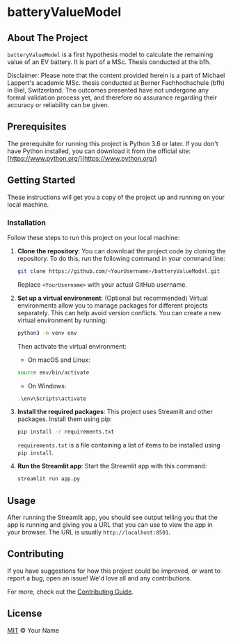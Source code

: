 # batteryValueModel

## About The Project

`batteryValueModel` is a first hypothesis model to calculate the remaining value of an EV battery. It is part of a MSc. Thesis conducted at the bfh.

Disclaimer: Please note that the content provided herein is a part of Michael Lappert's academic MSc. thesis
conducted at Berner Fachhochschule (bfh) in Biel, Switzerland. The outcomes presented have not undergone 
any formal validation process yet, and therefore no assurance regarding their accuracy or reliability can be given.

## Prerequisites

The prerequisite for running this project is Python 3.6 or later. If you don't have Python installed, you can download it from the official site: [https://www.python.org/](https://www.python.org/)

## Getting Started

These instructions will get you a copy of the project up and running on your local machine.

### Installation

Follow these steps to run this project on your local machine:

1. **Clone the repository**: You can download the project code by cloning the repository. To do this, run the following command in your command line:

    ```sh
    git clone https://github.com/<YourUsername>/batteryValueModel.git
    ```
    Replace `<YourUsername>` with your actual GitHub username.

2. **Set up a virtual environment**: (Optional but recommended) Virtual environments allow you to manage packages for different projects separately. This can help avoid version conflicts. You can create a new virtual environment by running:

    ```sh
    python3 -m venv env
    ```
    Then activate the virtual environment:

    - On macOS and Linux:
    ```sh
    source env/bin/activate
    ```
    - On Windows:
    ```cmd
    .\env\Scripts\activate
    ```

3. **Install the required packages**: This project uses Streamlit and other packages. Install them using pip:

    ```sh
    pip install -r requirements.txt
    ```
    `requirements.txt` is a file containing a list of items to be installed using `pip install`.

4. **Run the Streamlit app**: Start the Streamlit app with this command:

    ```sh
    streamlit run app.py
    ```

## Usage

After running the Streamlit app, you should see output telling you that the app is running and giving you a URL that you can use to view the app in your browser. The URL is usually `http://localhost:8501`.

## Contributing

If you have suggestions for how this project could be improved, or want to report a bug, open an issue! We'd love all and any contributions.

For more, check out the [Contributing Guide](./CONTRIBUTING.md).

## License

[MIT](./LICENSE) © Your Name
